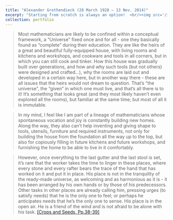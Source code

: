 ```yaml
---
title: "Alexander Grothendieck (28 March 1928 – 13 Nov. 2014)"
excerpt: "Starting from scratch is always an option!  <br/><img src='/images/gt_ons_w.png'>"
collection: portfolio
---
```




>Most mathematicians are likely to be confined within a conceptual framework, a “Universe” fixed once and for all - one they basically found as “complete” during their education. They are like the heirs of a great and beautiful fully-equipped house, with living rooms and kitchens and workshops, and cookware and tools in all corners, but in which you can still cook and tinker. How this house was gradually built over generations, and how and why such tools (but not others) were designed and crafted…), why the rooms are laid out and developed in a certain way here, but in another way there - these are all issues that the heirs would not dream to question. That’s “the universe”, the “given” in which one must live, and that’s all there is to it! It’s something that looks great (and they most likely haven’t even explored all the rooms), but familiar at the same time; but most of all it is immutable.

 
> In my mind, I feel like I am part of a lineage of mathematicians whose spontaneous vocation and joy is constantly building new homes. Along the way, they also can’t help inventing and giving shape to tools, utensils, furniture and required instruments, not only for building the house from the foundation all the way up to the top, but also for copiously filling in future kitchens and future workshops, and furnishing the home to be able to live in it comfortably.

 > However, once everything to the last gutter and the last stool is set, it’s rare that the worker takes the time to linger in these places, where every stone and every rafter bears the trace of the hand that has worked on it and put it in place. His place is not in the tranquility of the ready-made universe, as welcoming and as harmonious as it is - it has been arranged by his own hands or by those of his predecessors. Other tasks in other places are already calling him, pressing urges (to satisfy needs) that he is the only one to feel; or perhaps he anticipates needs that he’s the only one to sense. His place is in the open air. He is a friend of the wind and is not afraid to be alone with his task.  [&#91;Crops and Seeds, Pp.38-39&#93;](https://al3x.svbtle.com/alexander-grothendieck)
